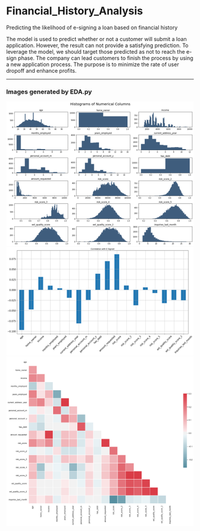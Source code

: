 # Financial_History_Analysis
Predicting the likelihood of e-signing a loan based on financial history

The model is used to predict whether or not a customer will submit a loan application. However, the result can not provide a satisfying prediction. To leverage the model, we should target those predicted as not to reach the e-sign phase. The company can lead customers to finish the process by using a new application process. The purpose is to minimize the rate of user dropoff and enhance profits.

----


### Images generated by EDA.py

![image](https://github.com/AndySheHoi/Financial_History_Analysis/blob/master/image/Histograms%20of%20Numerical%20Columns.png)
![image](https://github.com/AndySheHoi/Financial_History_Analysis/blob/master/image/Correlation%20with%20E%20Signed.png)
![image](https://github.com/AndySheHoi/Financial_History_Analysis/blob/master/image/Correlation%20Matrix.png)
